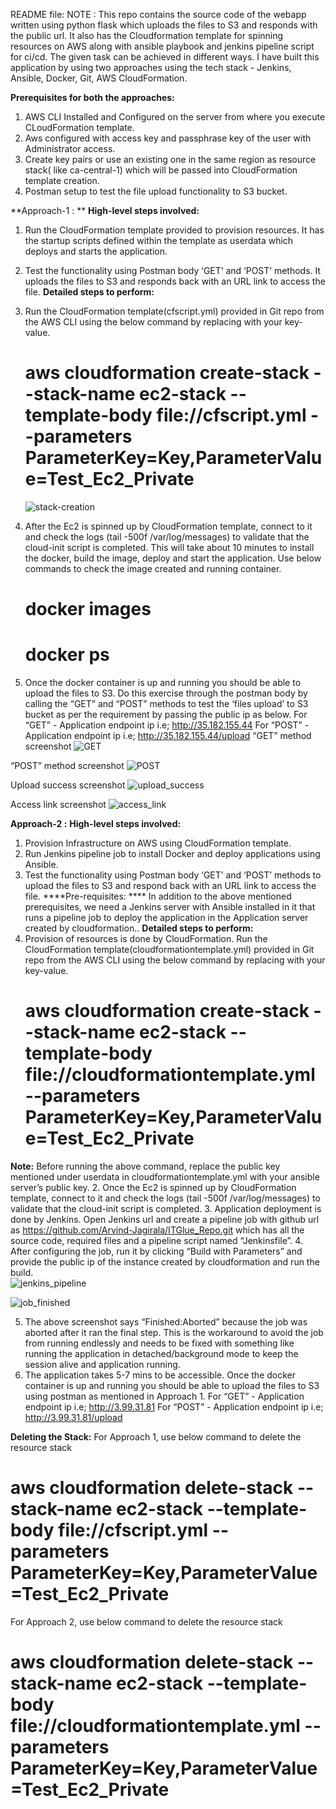 README file:
NOTE : This repo contains the source code of the webapp written using python flask which uploads the files to S3 and responds with the public url. It also has the Cloudformation template for spinning resources on AWS along with ansible playbook and jenkins pipeline script for ci/cd. The given task can be achieved in different ways. I have built this application by using two approaches using the tech stack - Jenkins, Ansible, Docker, Git, AWS CloudFormation.

**Prerequisites for both the approaches:**
1. AWS CLI Installed and Configured on the server from where you execute CLoudFormation template.
2. Aws configured with access key and passphrase key of the user with Administrator access.
3. Create key pairs or use an existing one in the same region as resource stack( like ca-central-1) which will be passed into CloudFormation template creation. 
4. Postman setup to test the file upload functionality to S3 bucket.

**Approach-1 : **
**High-level steps involved:**
1. Run the CloudFormation template provided to provision resources. It has the startup scripts defined within the template as userdata which deploys and starts the application.
2. Test the functionality using Postman body ‘GET’ and ‘POST’ methods. It  uploads the files to S3 and responds back with an URL link to access the file.
**Detailed steps to perform:**
1. Run the CloudFormation template(cfscript.yml) provided in Git repo from the AWS CLI using the below command by replacing with your key-value.
   	# aws cloudformation create-stack --stack-name ec2-stack --template-body file://cfscript.yml --parameters ParameterKey=Key,ParameterValue=Test_Ec2_Private
      ![stack-creation](https://user-images.githubusercontent.com/33229776/127478053-0e087f79-8709-454d-8a7d-c9c081d3dc50.jpeg)

2. After the Ec2 is spinned up by CloudFormation template, connect to it and check the logs (tail -500f /var/log/messages) to validate that the cloud-init script is completed. This will take about 10 minutes to install the docker, build the image, deploy  and start the application. Use below commands to check the image created and running container.
     # docker images
     # docker ps
3. Once the docker container is up and running you should be able to upload the files to S3. Do this exercise through the postman body by calling the “GET” and “POST” methods to test the ‘files upload’ to S3 bucket as per the requirement by passing the public ip as below. 
     For “GET” - Application endpoint ip i.e; http://35.182.155.44
     For “POST” - Application endpoint ip i.e; http://35.182.155.44/upload 
“GET” method screenshot
![GET](https://user-images.githubusercontent.com/33229776/127474286-ab10ef23-a5d0-4e24-aeee-68a824966c69.jpeg)

“POST” method screenshot
![POST](https://user-images.githubusercontent.com/33229776/127474335-273423a4-ca4a-47cc-9202-125d954fd7ac.jpeg)

Upload success screenshot
![upload_success](https://user-images.githubusercontent.com/33229776/127474366-384fbd66-729e-4a4a-8ae3-0fbf111f8b3c.jpeg)

Access link screenshot
![access_link](https://user-images.githubusercontent.com/33229776/127474382-aeb89fee-d35e-4d15-986a-6027363745bc.jpeg)


**Approach-2 :**
**High-level steps involved:**
1. Provision Infrastructure on AWS using CloudFormation template.
2. Run Jenkins pipeline job to install Docker and deploy applications using Ansible.
3. Test the functionality using Postman body ‘GET’ and ‘POST’ methods to upload the files to S3 and respond back with an URL link to access the file.
****Pre-requisites: ****
In addition to the above mentioned prerequisites, we need a Jenkins server with Ansible installed in it that runs a pipeline job to deploy the application in the Application server created by cloudformation..
**Detailed steps to perform:**
1. Provision of resources is done by CloudFormation. Run the CloudFormation template(cloudformationtemplate.yml) provided in Git repo from the AWS CLI using the below command by replacing with your key-value.
   	# aws cloudformation create-stack --stack-name ec2-stack --template-body file://cloudformationtemplate.yml --parameters ParameterKey=Key,ParameterValue=Test_Ec2_Private

**Note:** Before running the above command, replace the public key mentioned under userdata in cloudformationtemplate.yml with your ansible server’s public key.
2. Once the Ec2 is spinned up by CloudFormation template, connect to it and check the logs (tail -500f /var/log/messages) to validate that the cloud-init script is completed. 
3. Application deployment is done by Jenkins. Open Jenkins url and create a pipeline job with github url as https://github.com/Arvind-Jagirala/ITGlue_Repo.git which has all the source code, required files and a pipeline script named “Jenkinsfile”.
4. After configuring the job, run it by clicking “Build with Parameters” and provide the public ip of the instance created by cloudformation and run the build.           
![jenkins_pipeline](https://user-images.githubusercontent.com/33229776/127475753-69d00775-4cf0-42c7-b9ab-40f00deb553d.jpeg)

![job_finished](https://user-images.githubusercontent.com/33229776/127475793-47a5e573-2201-4ac7-a302-4f2ca7bc3963.jpeg)


5. The above screenshot says “Finished:Aborted” because the job was aborted after it ran the final step. This is the workaround to avoid the job from running endlessly and needs to be fixed with something like running the application in detached/background mode to keep the session alive and application running.
6. The application takes 5-7 mins to be accessible. Once the docker container is up and running you should be able to upload the files to S3 using postman as mentioned in Approach 1. 
       For “GET” - Application endpoint ip i.e; http://3.99.31.81
       For “POST” - Application endpoint ip i.e; http://3.99.31.81/upload 


**Deleting the Stack:**
For Approach 1, use below command to delete the resource stack
# aws cloudformation delete-stack --stack-name ec2-stack --template-body file://cfscript.yml --parameters ParameterKey=Key,ParameterValue=Test_Ec2_Private
For Approach 2, use below command to delete the resource stack
# aws cloudformation delete-stack --stack-name ec2-stack --template-body file://cloudformationtemplate.yml --parameters ParameterKey=Key,ParameterValue=Test_Ec2_Private


